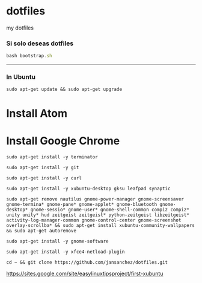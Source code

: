 dotfiles
========

my dotfiles

### Si solo deseas dotfiles

```js
bash bootstrap.sh
```

---------------------------------------------------

### In Ubuntu

```
sudo apt-get update && sudo apt-get upgrade
```

# Install Atom
# Install Google Chrome

```
sudo apt-get install -y terminator
```
```
sudo apt-get install -y git
```
```
sudo apt-get install -y curl
```
```
sudo apt-get install -y xubuntu-desktop gksu leafpad synaptic
```

```
sudo apt-get remove nautilus gnome-power-manager gnome-screensaver gnome-termina* gnome-pane* gnome-applet* gnome-bluetooth gnome-desktop* gnome-sessio* gnome-user* gnome-shell-common compiz compiz* unity unity* hud zeitgeist zeitgeist* python-zeitgeist libzeitgeist* activity-log-manager-common gnome-control-center gnome-screenshot overlay-scrollba* && sudo apt-get install xubuntu-community-wallpapers && sudo apt-get autoremove
```
```
sudo apt-get install -y gnome-software
```
```
sudo apt-get install -y xfce4-netload-plugin
```
```
cd ~ && git clone https://github.com/jansanchez/dotfiles.git
```

https://sites.google.com/site/easylinuxtipsproject/first-xubuntu
